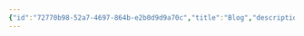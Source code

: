 ```yaml
---
{"id":"72770b98-52a7-4697-864b-e2b0d9d9a70c","title":"Blog","description":"Overview of Blog tag.","publish":true,"date_created":"Thursday, April 11th 2024, 5:51:12 pm","date_modified":"Thursday, April 11th 2024, 5:53:02 pm","cssclasses":["mado-heading"],"path":"tags/Blog.md","permalink":"/tags/blog/","PassFrontmatter":true}
---
```


